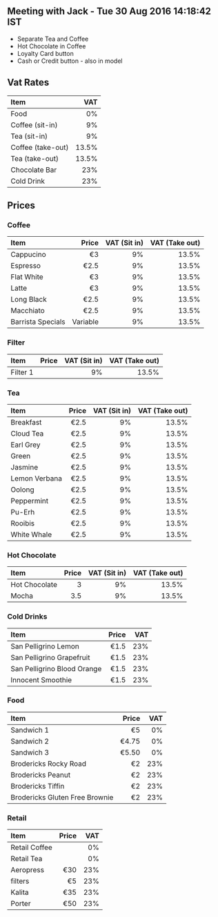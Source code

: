 ## Meeting with Jack - Tue 30 Aug 2016 14:18:42 IST

- Separate Tea and Coffee
- Hot Chocolate in Coffee
- Loyalty Card button
- Cash or Credit button - also in model

## Vat Rates

| Item              | VAT   |
| :---------------- | ----: |
| Food              | 0%    |
| Coffee (sit-in)   | 9%    |
| Tea (sit-in)      | 9%    |
| Coffee (take-out) | 13.5% |
| Tea (take-out)    | 13.5% |
| Chocolate Bar     | 23%   |
| Cold Drink        | 23%   |

## Prices

### Coffee

| Item              | Price    | VAT (Sit in) | VAT (Take out) |
| :---------------- | -------: | -----------: | -------------: |
| Cappucino         | €3       | 9%           | 13.5%          |
| Espresso          | €2.5     | 9%           | 13.5%          |
| Flat White        | €3       | 9%           | 13.5%          |
| Latte             | €3       | 9%           | 13.5%          |
| Long Black        | €2.5     | 9%           | 13.5%          |
| Macchiato         | €2.5     | 9%           | 13.5%          |
| Barrista Specials | Variable | 9%           | 13.5%          |

### Filter

| Item     | Price | VAT (Sit in) | VAT (Take out) |
| :------- | ----: | -----------: | -------------: |
| Filter 1 |       | 9%           | 13.5%          |

### Tea

| Item          | Price | VAT (Sit in) | VAT (Take out) |
| :------------ | ----: | -----------: | -------------: |
| Breakfast     | €2.5  | 9%           | 13.5%          |
| Cloud Tea     | €2.5  | 9%           | 13.5%          |
| Earl Grey     | €2.5  | 9%           | 13.5%          |
| Green         | €2.5  | 9%           | 13.5%          |
| Jasmine       | €2.5  | 9%           | 13.5%          |
| Lemon Verbana | €2.5  | 9%           | 13.5%          |
| Oolong        | €2.5  | 9%           | 13.5%          |
| Peppermint    | €2.5  | 9%           | 13.5%          |
| Pu-Erh        | €2.5  | 9%           | 13.5%          |
| Rooibis       | €2.5  | 9%           | 13.5%          |
| White Whale   | €2.5  | 9%           | 13.5%          |

### Hot Chocolate

| Item          | Price | VAT (Sit in) | VAT (Take out) |
| :------------ | ----: | -----------: | -------------: |
| Hot Chocolate | 3     | 9%           | 13.5%          |
| Mocha         | 3.5   | 9%           | 13.5%          |

### Cold Drinks
| Item                        | Price | VAT |
| :-------------------------- | ----: | --: |
| San Pelligrino Lemon        | €1.5  | 23% |
| San Pelligrino Grapefruit   | €1.5  | 23% |
| San Pelligrino Blood Orange | €1.5  | 23% |
| Innocent Smoothie           | €1.5  | 23% |

### Food

| Item                           | Price | VAT |
| :--------------------------    | ----: | --: |
| Sandwich 1                     | €5    | 0%  |
| Sandwich 2                     | €4.75 | 0%  |
| Sandwich 3                     | €5.50 | 0%  |
| Brodericks Rocky Road          | €2    | 23% |
| Brodericks Peanut              | €2    | 23% |
| Brodericks Tiffin              | €2    | 23% |
| Brodericks Gluten Free Brownie | €2    | 23% |


### Retail

| Item           | Price | VAT |
| :------------- | ----: | --: |
| Retail Coffee  |       | 0%  |
| Retail Tea     |       | 0%  |
| Aeropress      | €30   | 23% |
| filters        | €5    | 23% |
| Kalita         | €35   | 23% |
| Porter         | €50   | 23% |
